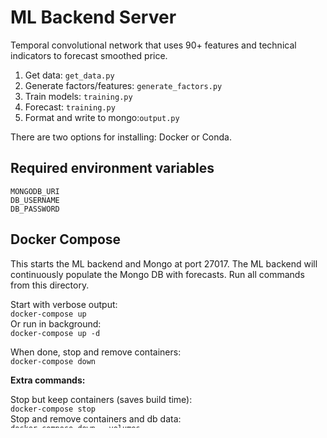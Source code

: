 # ML Backend Server

Temporal convolutional network that uses 90+ features and technical indicators to forecast smoothed price.

1. Get data: `get_data.py`
2. Generate factors/features: `generate_factors.py`
3. Train models: `training.py`
4. Forecast: `training.py`
5. Format and write to mongo:`output.py`

There are two options for installing: Docker or Conda.

## Required environment variables
```
MONGODB_URI
DB_USERNAME
DB_PASSWORD
```

## Docker Compose
This starts the ML backend and Mongo at port 27017. The ML backend will continuously populate the Mongo DB with forecasts. Run all commands from this directory.

Start with verbose output:  
`docker-compose up`  
Or run in background:  
`docker-compose up -d`  

When done, stop and remove containers:   
`docker-compose down`

**Extra commands:**

Stop but keep containers (saves build time):  
`docker-compose stop`  
Stop and remove containers and db data:  
`docker-compose down --volumes` 

Optional:  
- Change database name in `config.py`.
- Customize the Mongo port and db data directory in `docker-compose.yml`
- If you don't need a Mongo container then comment out the entire mongo block in `docker-compose.yml` and update `MONGO_HOST` (probably to an AWS host).
- Customize coins and timeperiods in `config.py`.

## MongoDB Info

After running `docker-compose up`, Mongo will be accessible at the default `localhost:2017`.

Change database name in `config.py`.

Here's how to inspect the database:
###Start shell in container
`docker exec -it ml_backend_mongo_1 bash`  

###Show the DB
Run `mongo` to enter the mongo shell. Then, from within the mongo shell, run:

`use db_name`

then to print db results similar to as shown below, run:

`db.forecasts.find({"symbol": "BCH-USD", "period": "1d"}).pretty()`

### DB Schema
```
{{
    "symbol": "BCH-USD",
    "past": [
        {
            "timestamp": 1638748800000,
            "close": 475.66
        },
        {
            "timestamp": 1638835200000,
            "close": 474.29
        },
        {
            "timestamp": 1638921600000,
            "close": 480.12
        },
        {
            "timestamp": 1639008000000,
            "close": 466.08
        }
    ],
    "prediction": [
        {
            "timestamp": 1639094400000,
            "close": 466.08
        },
        {
            "timestamp": 1639180800000,
            "close": 466.97
        },
        {
            "timestamp": 1639267200000,
            "close": 448.7
        },
        {
            "timestamp": 1639353600000,
            "close": 460.62
        }
    ],
    "period": "1d",
    "MAPE": -1
}
```



## Conda

### Install 
```
# Download and install miniconda locally (Linux)
wget --prefer-family=IPv4 https://repo.anaconda.com/miniconda/Miniconda3-latest-Linux-x86_64.sh -O miniconda.sh
bash miniconda.sh

# For Windows or Mac get the installer here: https://docs.conda.io/en/latest/miniconda.html

# Create conda environment
conda env create --file ml_backend_conda.yml
```

### Run
`python3 ml_pipeline.py`

R&D notebook contains factor and model research and development. 

